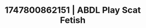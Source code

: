 ---
categories:
- Whispers of pleasure
- Erotic archetypes
- Erotic friction
- E-girl erotica
- Closeness kink
image: /assets/images/1747800862151.jpg
layout: post
seo:
  description: Featured content with exclusive ABDL Play, Scat Fetish. HD images available.
  keywords: ABDL Play, Scat Fetish
  og_image: /assets/images/1747800862151.jpg
  schema_type: VisualArtwork
tags:
- ABDL Play
- Scat Fetish
- '#1747800862151'
title: 1747800862151 | ABDL Play Scat Fetish
---